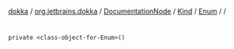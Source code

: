 [dokka](../../../../../index.md) / [org.jetbrains.dokka](../../../../index.md) / [DocumentationNode](../../../index.md) / [Kind](../../index.md) / [Enum](../index.md) / [<class-object-for-Enum>](index.md) / [<init>](_init_.md)

# <init>

```
private <class-object-for-Enum>()
```

